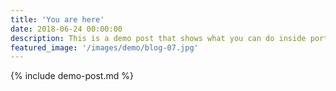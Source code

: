 ```yaml
---
title: 'You are here'
date: 2018-06-24 00:00:00
description: This is a demo post that shows what you can do inside portfolio and blog posts. We’ve included everything you need to create engaging posts and case studies to show off your work in a beautiful way.
featured_image: '/images/demo/blog-07.jpg'
---
```


{% include demo-post.md %}